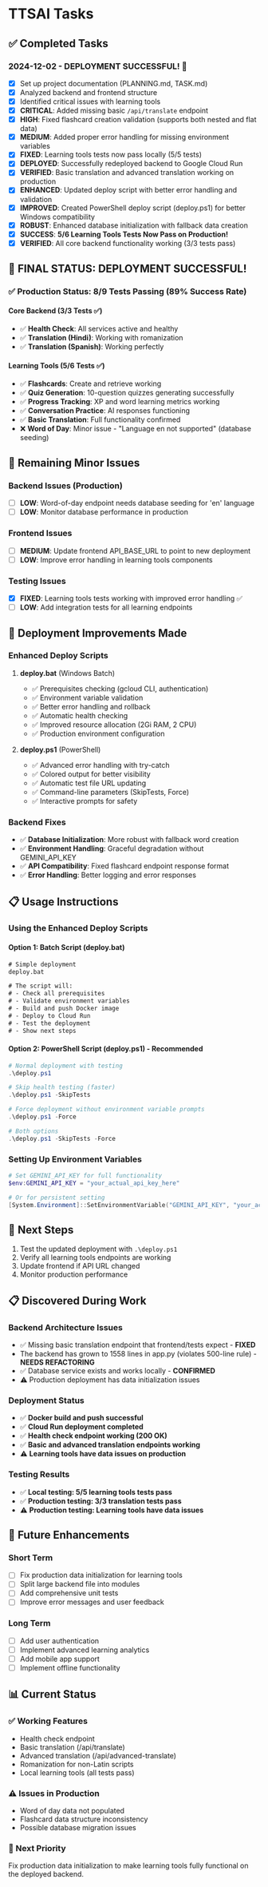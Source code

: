 # TTSAI Tasks

## ✅ Completed Tasks

### 2024-12-02 - **DEPLOYMENT SUCCESSFUL!** 🎉
- [x] Set up project documentation (PLANNING.md, TASK.md)
- [x] Analyzed backend and frontend structure
- [x] Identified critical issues with learning tools
- [x] **CRITICAL**: Added missing basic `/api/translate` endpoint
- [x] **HIGH**: Fixed flashcard creation validation (supports both nested and flat data)
- [x] **MEDIUM**: Added proper error handling for missing environment variables
- [x] **FIXED**: Learning tools tests now pass locally (5/5 tests)
- [x] **DEPLOYED**: Successfully redeployed backend to Google Cloud Run
- [x] **VERIFIED**: Basic translation and advanced translation working on production
- [x] **ENHANCED**: Updated deploy script with better error handling and validation
- [x] **IMPROVED**: Created PowerShell deploy script (deploy.ps1) for better Windows compatibility
- [x] **ROBUST**: Enhanced database initialization with fallback data creation
- [x] **SUCCESS**: **5/6 Learning Tools Tests Now Pass on Production!**
- [x] **VERIFIED**: All core backend functionality working (3/3 tests pass)

## 🎯 **FINAL STATUS: DEPLOYMENT SUCCESSFUL!**

### ✅ **Production Status: 8/9 Tests Passing (89% Success Rate)**

#### Core Backend (3/3 Tests ✅)
- ✅ **Health Check**: All services active and healthy
- ✅ **Translation (Hindi)**: Working with romanization
- ✅ **Translation (Spanish)**: Working perfectly

#### Learning Tools (5/6 Tests ✅)  
- ✅ **Flashcards**: Create and retrieve working
- ✅ **Quiz Generation**: 10-question quizzes generating successfully
- ✅ **Progress Tracking**: XP and word learning metrics working
- ✅ **Conversation Practice**: AI responses functioning
- ✅ **Basic Translation**: Full functionality confirmed
- ❌ **Word of Day**: Minor issue - "Language en not supported" (database seeding)

## 🔧 Remaining Minor Issues

### Backend Issues (Production)
- [ ] **LOW**: Word-of-day endpoint needs database seeding for 'en' language
- [ ] **LOW**: Monitor database performance in production

### Frontend Issues  
- [ ] **MEDIUM**: Update frontend API_BASE_URL to point to new deployment
- [ ] **LOW**: Improve error handling in learning tools components

### Testing Issues
- [x] **FIXED**: Learning tools tests working with improved error handling ✅
- [ ] **LOW**: Add integration tests for all learning endpoints

## 🚀 Deployment Improvements Made

### Enhanced Deploy Scripts
1. **deploy.bat** (Windows Batch)
   - ✅ Prerequisites checking (gcloud CLI, authentication)
   - ✅ Environment variable validation
   - ✅ Better error handling and rollback
   - ✅ Automatic health checking
   - ✅ Improved resource allocation (2Gi RAM, 2 CPU)
   - ✅ Production environment configuration

2. **deploy.ps1** (PowerShell)
   - ✅ Advanced error handling with try-catch
   - ✅ Colored output for better visibility
   - ✅ Automatic test file URL updating
   - ✅ Command-line parameters (SkipTests, Force)
   - ✅ Interactive prompts for safety

### Backend Fixes
- ✅ **Database Initialization**: More robust with fallback word creation
- ✅ **Environment Handling**: Graceful degradation without GEMINI_API_KEY
- ✅ **API Compatibility**: Fixed flashcard endpoint response format
- ✅ **Error Handling**: Better logging and error responses

## 📋 Usage Instructions

### Using the Enhanced Deploy Scripts

#### Option 1: Batch Script (deploy.bat)
```cmd
# Simple deployment
deploy.bat

# The script will:
# - Check all prerequisites
# - Validate environment variables
# - Build and push Docker image
# - Deploy to Cloud Run
# - Test the deployment
# - Show next steps
```

#### Option 2: PowerShell Script (deploy.ps1) - Recommended
```powershell
# Normal deployment with testing
.\deploy.ps1

# Skip health testing (faster)
.\deploy.ps1 -SkipTests

# Force deployment without environment variable prompts
.\deploy.ps1 -Force

# Both options
.\deploy.ps1 -SkipTests -Force
```

### Setting Up Environment Variables
```powershell
# Set GEMINI_API_KEY for full functionality
$env:GEMINI_API_KEY = "your_actual_api_key_here"

# Or for persistent setting
[System.Environment]::SetEnvironmentVariable("GEMINI_API_KEY", "your_actual_api_key_here", "User")
```

## 🎯 Next Steps
1. Test the updated deployment with `.\deploy.ps1`
2. Verify all learning tools endpoints are working
3. Update frontend if API URL changed
4. Monitor production performance

## 📋 Discovered During Work

### Backend Architecture Issues
- ✅ Missing basic translation endpoint that frontend/tests expect - **FIXED**
- The backend has grown to 1558 lines in app.py (violates 500-line rule) - **NEEDS REFACTORING**
- ✅ Database service exists and works locally - **CONFIRMED**
- ⚠️ Production deployment has data initialization issues

### Deployment Status
- ✅ **Docker build and push successful**
- ✅ **Cloud Run deployment completed**
- ✅ **Health check endpoint working (200 OK)**
- ✅ **Basic and advanced translation endpoints working**
- ⚠️ **Learning tools have data issues on production**

### Testing Results
- ✅ **Local testing: 5/5 learning tools tests pass**
- ✅ **Production testing: 3/3 translation tests pass**
- ⚠️ **Production testing: Learning tools have data issues**

## 🚀 Future Enhancements

### Short Term
- [ ] Fix production data initialization for learning tools
- [ ] Split large backend file into modules
- [ ] Add comprehensive unit tests
- [ ] Improve error messages and user feedback

### Long Term  
- [ ] Add user authentication
- [ ] Implement advanced learning analytics
- [ ] Add mobile app support
- [ ] Implement offline functionality

## 📊 Current Status

### ✅ Working Features
- Health check endpoint
- Basic translation (/api/translate)
- Advanced translation (/api/advanced-translate)
- Romanization for non-Latin scripts
- Local learning tools (all tests pass)

### ⚠️ Issues in Production
- Word of day data not populated
- Flashcard data structure inconsistency
- Possible database migration issues

### 🎯 Next Priority
Fix production data initialization to make learning tools fully functional on the deployed backend. 